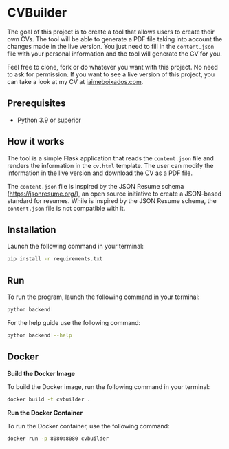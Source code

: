 # CVBuilder

The goal of this project is to create a tool that allows users to create their own CVs. 
The tool will be able to generate a PDF file taking into account the changes 
made in the live version. You just need to fill in the `content.json` file 
with your personal information and the tool will generate the CV for you.

Feel free to clone, fork or do whatever you want with this project. No need to ask for permission. 
If you want to see a live version of this project, you can take a look at my CV at [jaimeboixados.com](https://jaimeboixados.com).

## Prerequisites
* Python 3.9 or superior

## How it works

The tool is a simple Flask application that reads the `content.json` file and 
renders the information in the `cv.html` template. The user can modify the
information in the live version and download the CV as a PDF file.

The `content.json` file is inspired by the JSON Resume schema (https://jsonresume.org/), an open
source initiative to create a JSON-based standard for resumes. While is inspired by the JSON Resume schema,
the `content.json` file is not compatible with it.


## Installation

Launch the following command in your terminal:

```bash
pip install -r requirements.txt
```

## Run

To run the program, launch the following command in your terminal:

```bash
python backend
```

For the help guide use the following command:

```bash
python backend --help
```

## Docker

**Build the Docker Image**

To build the Docker image, run the following command in your terminal:

```bash
docker build -t cvbuilder .
```

**Run the Docker Container**

To run the Docker container, use the following command:

```bash
docker run -p 8080:8080 cvbuilder
```